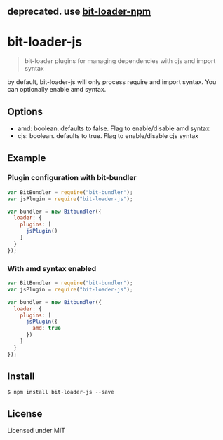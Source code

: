 ## deprecated. use [bit-loader-npm](https://github.com/MiguelCastillo/bit-loader-npm)

# bit-loader-js
> bit-loader plugins for managing dependencies with cjs and import syntax

by default, bit-loader-js will only process require and import syntax. You can optionally enable amd syntax.

## Options

- amd: boolean. defaults to false. Flag to enable/disable amd syntax
- cjs: boolean. defaults to true. Flag to enable/disable cjs syntax


## Example

### Plugin configuration with bit-bundler

``` javascript
var BitBundler = require("bit-bundler");
var jsPlugin = require("bit-loader-js");

var bundler = new Bitbundler({
  loader: {
    plugins: [
      jsPlugin()
    ]
  }
});
```

### With amd syntax enabled

``` javascript
var BitBundler = require("bit-bundler");
var jsPlugin = require("bit-loader-js");

var bundler = new Bitbundler({
  loader: {
    plugins: [
      jsPlugin({
        amd: true
      })
    ]
  }
});
```


## Install

```
$ npm install bit-loader-js --save
```

## License

Licensed under MIT
